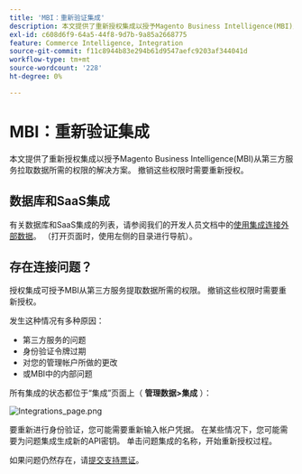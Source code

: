 ```yaml
---
title: 'MBI：重新验证集成'
description: 本文提供了重新授权集成以授予Magento Business Intelligence(MBI)从第三方服务拉取数据所需的权限的解决方案。 撤销这些权限时需要重新授权。
exl-id: c608d6f9-64a5-44f8-9d7b-9a85a2668775
feature: Commerce Intelligence, Integration
source-git-commit: f11c8944b83e294b61d9547aefc9203af344041d
workflow-type: tm+mt
source-wordcount: '228'
ht-degree: 0%

---
```


# MBI：重新验证集成

本文提供了重新授权集成以授予Magento Business Intelligence(MBI)从第三方服务拉取数据所需的权限的解决方案。 撤销这些权限时需要重新授权。

## 数据库和SaaS集成

有关数据库和SaaS集成的列表，请参阅我们的开发人员文档中的[使用集成连接外部数据](https://docs.magento.com/mbi/data-analyst/importing-data/integrations/integrations.html)。 （打开页面时，使用左侧的目录进行导航）。

## 存在连接问题？

授权集成可授予MBI从第三方服务提取数据所需的权限。 撤销这些权限时需要重新授权。

发生这种情况有多种原因：

* 第三方服务的问题
* 身份验证令牌过期
* 对您的管理帐户所做的更改
* 或MBI中的内部问题

所有集成的状态都位于“集成”页面上（ **管理数据>集成** ）：

![Integrations_page.png](assets/Integrations_page.png)

要重新进行身份验证，您可能需要重新输入帐户凭据。 在某些情况下，您可能需要为问题集成生成新的API密钥。 单击问题集成的名称，开始重新授权过程。

如果问题仍然存在，请[提交支持票证](/help/help-center-guide/help-center/magento-help-center-user-guide.md#submit-ticket)。
